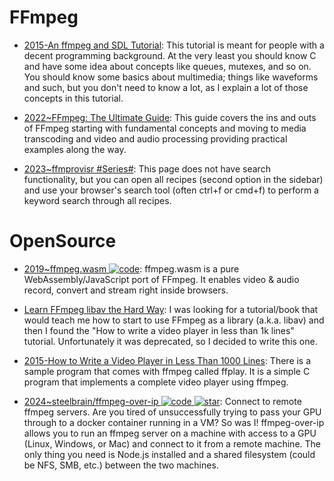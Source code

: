 # FFmpeg

- [2015-An ffmpeg and SDL Tutorial](http://dranger.com/ffmpeg/): This tutorial is meant for people with a decent programming background. At the very least you should know C and have some idea about concepts like queues, mutexes, and so on. You should know some basics about multimedia; things like waveforms and such, but you don't need to know a lot, as I explain a lot of those concepts in this tutorial.

- [2022~FFmpeg: The Ultimate Guide](https://img.ly/blog/ultimate-guide-to-ffmpeg/): This guide covers the ins and outs of FFmpeg starting with fundamental concepts and moving to media transcoding and video and audio processing providing practical examples along the way.

- [2023~ffmprovisr #Series#](https://amiaopensource.github.io/ffmprovisr/): This page does not have search functionality, but you can open all recipes (second option in the sidebar) and use your browser's search tool (often ctrl+f or cmd+f) to perform a keyword search through all recipes.

# OpenSource

- [2019~ffmpeg.wasm ![code](https://ng-tech.icu/assets/code.svg)](https://ffmpegwasm.github.io/): ffmpeg.wasm is a pure WebAssembly/JavaScript port of FFmpeg. It enables video & audio record, convert and stream right inside browsers.

- [Learn FFmpeg libav the Hard Way](https://parg.co/UkX): I was looking for a tutorial/book that would teach me how to start to use FFmpeg as a library (a.k.a. libav) and then I found the "How to write a video player in less than 1k lines" tutorial. Unfortunately it was deprecated, so I decided to write this one.

- [2015-How to Write a Video Player in Less Than 1000 Lines](http://dranger.com/ffmpeg/ffmpeg.html): There is a sample program that comes with ffmpeg called ffplay. It is a simple C program that implements a complete video player using ffmpeg.

- [2024~steelbrain/ffmpeg-over-ip ![code](https://ng-tech.icu/assets/code.svg) ![star](https://img.shields.io/github/stars/steelbrain/ffmpeg-over-ip)](https://github.com/steelbrain/ffmpeg-over-ip): Connect to remote ffmpeg servers. Are you tired of unsuccessfully trying to pass your GPU through to a docker container running in a VM? So was I! ffmpeg-over-ip allows you to run an ffmpeg server on a machine with access to a GPU (Linux, Windows, or Mac) and connect to it from a remote machine. The only thing you need is Node.js installed and a shared filesystem (could be NFS, SMB, etc.) between the two machines.
